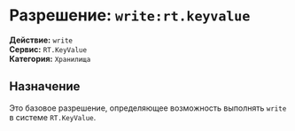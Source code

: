 # Разрешение: `write:rt.keyvalue`

**Действие:** `write`  
**Сервис:** `RT.KeyValue`  
**Категория:** `Хранилища`

## Назначение
Это базовое разрешение, определяющее возможность выполнять `write` в системе `RT.KeyValue`.
